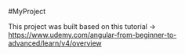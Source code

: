 #MyProject

This project was built based on this tutorial -> https://www.udemy.com/angular-from-beginner-to-advanced/learn/v4/overview